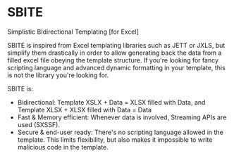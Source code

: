 # SBITE
Simplistic BIdirectional Templating [for Excel]

SBITE is inspired from Excel templating libraries such as JETT or JXLS, but simplify them drastically in order to allow generating back the data from a filled excel file obeying the template structure.
If you're looking for fancy scripting language and advanced dynamic formatting in your template, this is not the library you're looking for.

SBITE is:
- Bidirectional: Template XSLX + Data = XLSX filled with Data, and Template XLSX + XLSX filled with Data = Data
- Fast & Memory efficient: Whenever data is involved, Streaming APIs are used (SXSSF).
- Secure & end-user ready: There's no scripting language allowed in the template. This limits flexibility, but also makes it impossible to write malicious code in the template.




